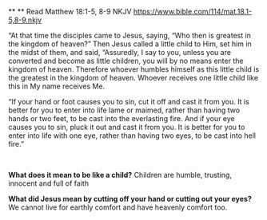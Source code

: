 **
**
Read Matthew‬ ‭18:1-5, 8-9‬ ‭NKJV‬‬
https://www.bible.com/114/mat.18.1-5,8-9.nkjv

“At that time the disciples came to Jesus, saying, “Who then is greatest in the kingdom of heaven?” Then Jesus called a little child to Him, set him in the midst of them, and said, “Assuredly, I say to you, unless you are converted and become as little children, you will by no means enter the kingdom of heaven. Therefore whoever humbles himself as this little child is the greatest in the kingdom of heaven. Whoever receives one little child like this in My name receives Me.

“If your hand or foot causes you to sin, cut it off and cast it from you. It is better for you to enter into life lame or maimed, rather than having two hands or two feet, to be cast into the everlasting fire. And if your eye causes you to sin, pluck it out and cast it from you. It is better for you to enter into life with one eye, rather than having two eyes, to be cast into hell fire.”

‭‭

**What does it mean to be like a child?**
Children are humble, trusting, innocent and full of faith

**What did Jesus mean by cutting off your hand or cutting out your eyes?**
We cannot live for earthly comfort and have heavenly comfort too.